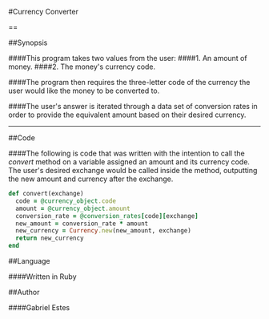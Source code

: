 #Currency Converter

==

##Synopsis

####This program takes two values from the user:
####1. An amount of money.
####2. The money's currency code.

####The program then requires the three-letter code of the currency the user would like the money to be converted to.

####The user's answer is iterated through a data set of conversion rates in order to provide the equivalent amount based on their desired currency.

---

##Code

####The following is code that was written with the intention to call the *convert* method on a variable assigned an amount and its currency code. The user's desired exchange would be called inside the method, outputting the new amount and currency after the exchange.

```Ruby
def convert(exchange)
  code = @currency_object.code
  amount = @currency_object.amount
  conversion_rate = @conversion_rates[code][exchange]
  new_amount = conversion_rate * amount
  new_currency = Currency.new(new_amount, exchange)
  return new_currency
end
```


##Language

####Written in Ruby

##Author

####Gabriel Estes
